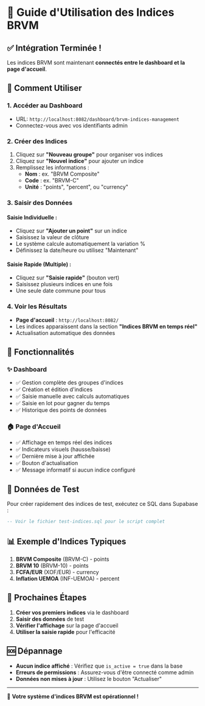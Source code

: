 # 🎯 Guide d'Utilisation des Indices BRVM

## ✅ Intégration Terminée !

Les indices BRVM sont maintenant **connectés entre le dashboard et la page d'accueil**.

## 🚀 Comment Utiliser

### 1. **Accéder au Dashboard**
- URL: `http://localhost:8082/dashboard/brvm-indices-management`
- Connectez-vous avec vos identifiants admin

### 2. **Créer des Indices**
1. Cliquez sur **"Nouveau groupe"** pour organiser vos indices
2. Cliquez sur **"Nouvel indice"** pour ajouter un indice
3. Remplissez les informations :
   - **Nom** : ex. "BRVM Composite"
   - **Code** : ex. "BRVM-C" 
   - **Unité** : "points", "percent", ou "currency"

### 3. **Saisir des Données**
#### Saisie Individuelle :
- Cliquez sur **"Ajouter un point"** sur un indice
- Saisissez la valeur de clôture
- Le système calcule automatiquement la variation %
- Définissez la date/heure ou utilisez "Maintenant"

#### Saisie Rapide (Multiple) :
- Cliquez sur **"Saisie rapide"** (bouton vert)
- Saisissez plusieurs indices en une fois
- Une seule date commune pour tous

### 4. **Voir les Résultats**
- **Page d'accueil** : `http://localhost:8082/`
- Les indices apparaissent dans la section **"Indices BRVM en temps réel"**
- Actualisation automatique des données

## 🎨 Fonctionnalités

### ✨ Dashboard
- ✅ Gestion complète des groupes d'indices
- ✅ Création et édition d'indices
- ✅ Saisie manuelle avec calculs automatiques
- ✅ Saisie en lot pour gagner du temps
- ✅ Historique des points de données

### 🏠 Page d'Accueil
- ✅ Affichage en temps réel des indices
- ✅ Indicateurs visuels (hausse/baisse)
- ✅ Dernière mise à jour affichée
- ✅ Bouton d'actualisation
- ✅ Message informatif si aucun indice configuré

## 🔧 Données de Test

Pour créer rapidement des indices de test, exécutez ce SQL dans Supabase :

```sql
-- Voir le fichier test-indices.sql pour le script complet
```

## 📊 Exemple d'Indices Typiques

1. **BRVM Composite** (BRVM-C) - points
2. **BRVM 10** (BRVM-10) - points  
3. **FCFA/EUR** (XOF/EUR) - currency
4. **Inflation UEMOA** (INF-UEMOA) - percent

## 🎯 Prochaines Étapes

1. **Créer vos premiers indices** via le dashboard
2. **Saisir des données** de test
3. **Vérifier l'affichage** sur la page d'accueil
4. **Utiliser la saisie rapide** pour l'efficacité

## 🆘 Dépannage

- **Aucun indice affiché** : Vérifiez que `is_active = true` dans la base
- **Erreurs de permissions** : Assurez-vous d'être connecté comme admin
- **Données non mises à jour** : Utilisez le bouton "Actualiser"

---

🎉 **Votre système d'indices BRVM est opérationnel !**
